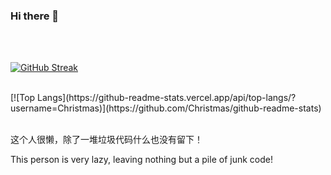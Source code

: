 ### Hi there 👋
</br>
</br>

<!--
**duibu/duibu** is a ✨ _special_ ✨ repository because its `README.md` (this file) appears on your GitHub profile.

Here are some ideas to get you started:

- 🔭 I’m currently working on ...
- 🌱 I’m currently learning ...
- 👯 I’m looking to collaborate on ...
- 🤔 I’m looking for help with ...
- 💬 Ask me about ...
- 📫 How to reach me: ...
- 😄 Pronouns: ...
- ⚡ Fun fact: ...
-->
[![GitHub Streak](https://streak-stats.demolab.com?user=duibu&theme=buefy&date_format=%5BY.%5Dn.j&card_width=625)](https://git.io/streak-stats)

</br>
[![Top Langs](https://github-readme-stats.vercel.app/api/top-langs/?username=Christmas)](https://github.com/Christmas/github-readme-stats)
</br>
</br>

这个人很懒，除了一堆垃圾代码什么也没有留下！

This person is very lazy, leaving nothing but a pile of junk code!


